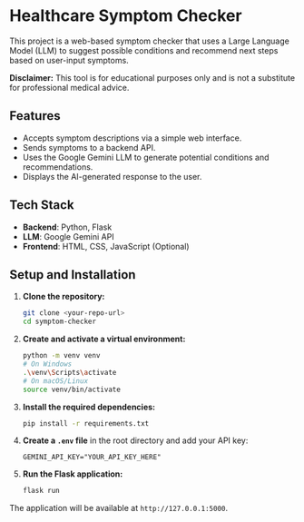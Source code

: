# Healthcare Symptom Checker

This project is a web-based symptom checker that uses a Large Language Model (LLM) to suggest possible conditions and recommend next steps based on user-input symptoms.

**Disclaimer:** This tool is for educational purposes only and is not a substitute for professional medical advice.

## Features
- Accepts symptom descriptions via a simple web interface.
- Sends symptoms to a backend API.
- Uses the Google Gemini LLM to generate potential conditions and recommendations.
- Displays the AI-generated response to the user.

## Tech Stack
- **Backend**: Python, Flask
- **LLM**: Google Gemini API
- **Frontend**: HTML, CSS, JavaScript (Optional)

## Setup and Installation

1.  **Clone the repository:**
    ```bash
    git clone <your-repo-url>
    cd symptom-checker
    ```
2.  **Create and activate a virtual environment:**
    ```bash
    python -m venv venv
    # On Windows
    .\venv\Scripts\activate
    # On macOS/Linux
    source venv/bin/activate
    ```
3.  **Install the required dependencies:**
    ```bash
    pip install -r requirements.txt
    ```
4.  **Create a `.env` file** in the root directory and add your API key:
    ```
    GEMINI_API_KEY="YOUR_API_KEY_HERE"
    ```
5.  **Run the Flask application:**
    ```bash
    flask run
    ```
The application will be available at `http://127.0.0.1:5000`.